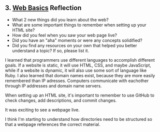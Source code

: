 ## 3. [Web Basics](3_web_basics/readme.md) Reflection

* What 2 new things did you learn about the web?
* What are some important things to remember when setting up your HTML site?
* How did you feel when you saw your web page live?
* Did you have an "aha" moments or were any concepts solidified?
* Did you find any resources on your own that helped you better understand a topic? If so, please list it.

I learned that programmers use different languages to accomplish different goals. If a website is static, it will use HTML, CSS, and maybe JavaScript, while if a website is dynamic, it will also use some sort of language like Ruby. I also learned that domain names exist, because they are more easily remembered than IP adresses. Computers communicate with eachother through IP addresses and domain name servers. 

When setting up an HTML site, it's important to remember to use GitHub to check changes, add descriptions, and commit changes. 

It was exciting to see a webpage live. 

I think I'm starting to understand how directories need to be structured so that a webpage references the correct material. 